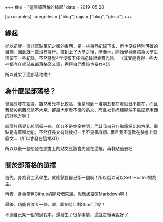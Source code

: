 +++
title = "這個部落格的緣起"
date = 2019-05-20

[taxonomies]
categories = ["blog"]
tags = ["blog", "ghost"]
+++

## 緣起
從以前就一直想寫點筆記之類的東西，把一些東西紀錄下來，但也沒有特別明確的目標，因此就一直沒有實行。直到上了大學之後，漸漸地，開始覺得應該為大學生活留下一些紀錄，不然感覺4年沒留下任何紀錄很浪費光陰。 （其實是覺得一些大神都有在網站或部落格寫文章，覺得自己應該也要有XD）

所以就架了這部落格啦！

## 為什麼是部落格？
曾經想發在臉書，雖然曝光率比較高，但是想到一堆朋友都在看就很不自在，而且我發的東西又很不大眾，都是大家看不懂的長文，而且社群媒體顯然不是記錄東西的好地方啊！

部落格感覺比較隱密一些，卻又不是完全神隱，而且我自己存取筆記比較方便。重點是有草稿功能，不然打長文有時候打一半不見很麻煩...而且我不喜歡在臉書上發廢文...（所以會發在這裡XD）

所以以後一些想發在臉書上的貼文應該會先發在這裡，再轉貼過去吧

## 關於部落格的選擇

首先，身為資工系學生，就應該要自己架一個啊！所以就以可以Self-Hosted的為主。

再者，身為常用Github的開發者來說，就應該要寫Markdown啊！

最後，功能要強大一些。嗯...看來就只剩Ghost了呢！

不過自己架一個的過程中，還發生了很多事情，這就之後再說好了...

